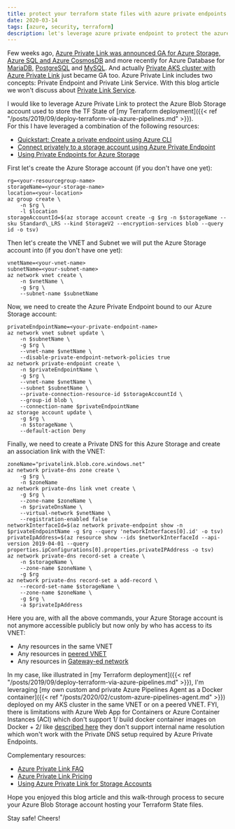 ```yaml
---
title: protect your terraform state files with azure private endpoints for azure storage
date: 2020-03-14
tags: [azure, security, terraform]
description: let's leverage azure private endpoint to protect the azure blob storage account used to store the terraform state file
---
```

Few weeks ago, [Azure Private Link was announced GA for Azure Storage, Azure SQL and Azure CosmosDB](https://azure.microsoft.com/updates/azure-private-link-is-now-available/) and more recently for Azure Database for [MariaDB](https://azure.microsoft.com/updates/aziure-private-link-for-azure-database-for-mariadb-is-now-generally-available/), [PostgreSQL](https://azure.microsoft.com/updates/private-link-for-azure-database-for-postgresql-single-server-is-now-available/) and [MySQL](https://azure.microsoft.com/updates/azure-private-link-for-azure-database-for-mysql-is-now-available/). And actually [Private AKS cluster with Azure Private Link](https://docs.microsoft.com/azure/aks/private-clusters) just became GA too.
Azure Private Link includes two concepts: Private Endpoint and Private Link Service. With this blog article we won't discuss about [Private Link Service](https://docs.microsoft.com/azure/private-link/private-link-service-overview).
  
I would like to leverage Azure Private Link to protect the Azure Blob Storage account used to store the TF State of [my Terraform deployment]({{< ref "/posts/2019/09/deploy-terraform-via-azure-pipelines.md" >}}).  
For this I have leveraged a combination of the following resources:  
- [Quickstart: Create a private endpoint using Azure CLI](https://docs.microsoft.com/azure/private-link/create-private-endpoint-cli)
- [Connect privately to a storage account using Azure Private Endpoint](https://docs.microsoft.com/azure/private-link/create-private-endpoint-storage-portal)
- [Using Private Endpoints for Azure Storage](https://docs.microsoft.com/azure/storage/common/storage-private-endpoints)

First let's create the Azure Storage account (if you don't have one yet):
```
rg=<your-resourcegroup-name>
storageName=<your-storage-name>
location=<your-location>
az group create \
    -n $rg \
    -l $location
storageAccountId=$(az storage account create -g $rg -n $storageName --sku Standard\_LRS --kind StorageV2 --encryption-services blob --query id -o tsv)
```

Then let's create the VNET and Subnet we will put the Azure Storage account into (if you don't have one yet):
```
vnetName=<your-vnet-name>
subnetName=<your-subnet-name>
az network vnet create \
    -n $vnetName \
    -g $rg \
    --subnet-name $subnetName
```

Now, we need to create the Azure Private Endpoint bound to our Azure Storage account:  
```
privateEndpointName=<your-private-endpoint-name>  
az network vnet subnet update \
    -n $subnetName \
    -g $rg \
    --vnet-name $vnetName \
    --disable-private-endpoint-network-policies true  
az network private-endpoint create \
    -n $privateEndpointName \
    -g $rg \
    --vnet-name $vnetName \
    --subnet $subnetName \
    --private-connection-resource-id $storageAccountId \
    --group-id blob \
    --connection-name $privateEndpointName  
az storage account update \
    -g $rg \
    -n $storageName \
    --default-action Deny  
```

Finally, we need to create a Private DNS for this Azure Storage and create an association link with the VNET:
```
zoneName="privatelink.blob.core.windows.net"
az network private-dns zone create \
    -g $rg \
    -n $zoneName
az network private-dns link vnet create \
    -g $rg \
    --zone-name $zoneName \
    -n $privateDnsName \
    --virtual-network $vnetName \
    --registration-enabled false
networkInterfaceId=$(az network private-endpoint show -n $privateEndpointName -g $rg --query 'networkInterfaces[0].id' -o tsv)
privateIpAddress=$(az resource show --ids $networkInterfaceId --api-version 2019-04-01 --query properties.ipConfigurations[0].properties.privateIPAddress -o tsv)
az network private-dns record-set a create \
    -n $storageName \
    --zone-name $zoneName \
    -g $rg
az network private-dns record-set a add-record \
    --record-set-name $storageName \
    --zone-name $zoneName \
    -g $rg \
    -a $privateIpAddress
```

Here you are, with all the above commands, your Azure Storage account is not anymore accessible publicly but now only by who has access to its VNET:  
- Any resources in the same VNET
- Any resources in [peered VNET](https://docs.microsoft.com/azure/virtual-network/virtual-network-peering-overview)
- Any resources in [Gateway-ed network](https://docs.microsoft.com/azure/expressroute/expressroute-about-virtual-network-gateways)

In my case, like illustrated in [my Terraform deployment]({{< ref "/posts/2019/09/deploy-terraform-via-azure-pipelines.md" >}}), I'm leveraging [my own custom and private Azure Pipelines Agent as a Docker container]({{< ref "/posts/2020/02/custom-azure-pipelines-agent.md" >}}) deployed on my AKS cluster in the same VNET or on a peered VNET. FYI, there is limitations with Azure Web App for Containers or Azure Container Instances (ACI) which don't support 1/ build docker container images on Docker + 2/ like [described here](https://docs.microsoft.com/azure/container-instances/container-instances-vnet#unsupported-networking-scenarios) they don't support internal name resolution which won't work with the Private DNS setup required by Azure Private Endpoints.

Complementary resources:
- [Azure Private Link FAQ](https://docs.microsoft.com/azure/private-link/private-link-faq)
- [Azure Private Link Pricing](https://azure.microsoft.com/pricing/details/private-link/)
- [Using Azure Private Link for Storage Accounts](https://stefanstranger.github.io/2019/11/03/UsingAzurePrivateLinkForStorageAccounts/)

Hope you enjoyed this blog article and this walk-through process to secure your Azure Blob Storage account hosting your Terraform State files.

Stay safe! Cheers!